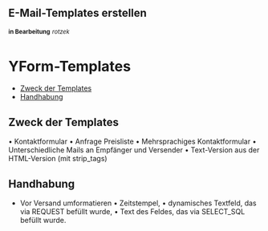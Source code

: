 ## E-Mail-Templates erstellen
<sup><b>in Bearbeitung</b></sup> <sup><i>rotzek</i></sup>


# YForm-Templates

- [Zweck der Templates](#zweck-der-templates)
- [Handhabung](#handhabung)

	

## Zweck der Templates

•	Kontaktformular
•	Anfrage Preisliste
•	Mehrsprachiges Kontaktformular
•	Unterschiedliche Mails an Empfänger und Versender
•	Text-Version aus der HTML-Version (mit strip_tags)

## Handhabung

-	Vor Versand umformatieren
•	Zeitstempel, 
•	dynamisches Textfeld, das via REQUEST befüllt wurde, 
•	Text des Feldes, das via SELECT_SQL befüllt wurde.
